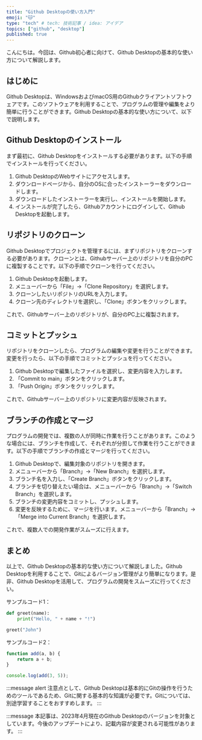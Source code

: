 ```yaml
---
title: "Github Desktopの使い方入門"
emoji: "🐱"
type: "tech" # tech: 技術記事 / idea: アイデア
topics: ["github", "desktop"]
published: true
---
```


こんにちは。今回は、Github初心者に向けて、Github Desktopの基本的な使い方について解説します。

## はじめに

Github Desktopは、WindowsおよびmacOS用のGithubクライアントソフトウェアです。このソフトウェアを利用することで、プログラムの管理や編集をより簡単に行うことができます。Github Desktopの基本的な使い方について、以下で説明します。

## Github Desktopのインストール

まず最初に、Github Desktopをインストールする必要があります。以下の手順でインストールを行ってください。

1. Github DesktopのWebサイトにアクセスします。
2. ダウンロードページから、自分のOSに合ったインストーラーをダウンロードします。
3. ダウンロードしたインストーラーを実行し、インストールを開始します。
4. インストールが完了したら、Githubアカウントにログインして、Github Desktopを起動します。

## リポジトリのクローン

Github Desktopでプロジェクトを管理するには、まずリポジトリをクローンする必要があります。クローンとは、Githubサーバー上のリポジトリを自分のPCに複製することです。以下の手順でクローンを行ってください。

1. Github Desktopを起動します。
2. メニューバーから「File」→「Clone Repository」を選択します。
3. クローンしたいリポジトリのURLを入力します。
4. クローン先のディレクトリを選択し、「Clone」ボタンをクリックします。

これで、Githubサーバー上のリポジトリが、自分のPC上に複製されます。

## コミットとプッシュ

リポジトリをクローンしたら、プログラムの編集や変更を行うことができます。変更を行ったら、以下の手順でコミットとプッシュを行ってください。

1. Github Desktopで編集したファイルを選択し、変更内容を入力します。
2. 「Commit to main」ボタンをクリックします。
3. 「Push Origin」ボタンをクリックします。

これで、Githubサーバー上のリポジトリに変更内容が反映されます。

## ブランチの作成とマージ

プログラムの開発では、複数の人が同時に作業を行うことがあります。このような場合には、ブランチを作成して、それぞれが分担して作業を行うことができます。以下の手順でブランチの作成とマージを行ってください。

1. Github Desktopで、編集対象のリポジトリを開きます。
2. メニューバーから「Branch」→「New Branch」を選択します。
3. ブランチ名を入力し、「Create Branch」ボタンをクリックします。
4. ブランチを切り替えたい場合は、メニューバーから「Branch」→「Switch Branch」を選択します。
5. ブランチの変更内容をコミットし、プッシュします。
6. 変更を反映するために、マージを行います。メニューバーから「Branch」→「Merge into Current Branch」を選択します。

これで、複数人での開発作業がスムーズに行えます。

## まとめ

以上で、Github Desktopの基本的な使い方について解説しました。Github Desktopを利用することで、Gitによるバージョン管理がより簡単になります。是非、Github Desktopを活用して、プログラムの開発をスムーズに行ってください。

サンプルコード1：

```python
def greet(name):
    print("Hello, " + name + "!")

greet("John")
```

サンプルコード2：

```javascript
function add(a, b) {
    return a + b;
}

console.log(add(3, 5));
```

:::message alert
注意点として、Github Desktopは基本的にGitの操作を行うためのツールであるため、Gitに関する基本的な知識が必要です。Gitについては、別途学習することをおすすめします。
:::

:::message
本記事は、2023年4月現在のGithub Desktopのバージョンを対象としています。今後のアップデートにより、記載内容が変更される可能性があります。
:::
